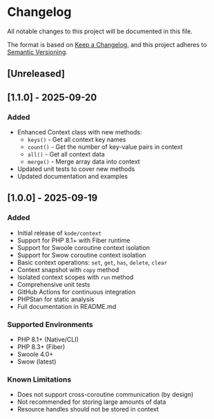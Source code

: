# Changelog

All notable changes to this project will be documented in this file.

The format is based on [Keep a Changelog](https://keepachangelog.com/en/1.0.0/),
and this project adheres to [Semantic Versioning](https://semver.org/spec/v2.0.0.html).

## [Unreleased]

## [1.1.0] - 2025-09-20

### Added
- Enhanced Context class with new methods:
  - `keys()` - Get all context key names
  - `count()` - Get the number of key-value pairs in context
  - `all()` - Get all context data
  - `merge()` - Merge array data into context
- Updated unit tests to cover new methods
- Updated documentation and examples

## [1.0.0] - 2025-09-19

### Added
- Initial release of `kode/context`
- Support for PHP 8.1+ with Fiber runtime
- Support for Swoole coroutine context isolation
- Support for Swow coroutine context isolation
- Basic context operations: `set`, `get`, `has`, `delete`, `clear`
- Context snapshot with `copy` method
- Isolated context scopes with `run` method
- Comprehensive unit tests
- GitHub Actions for continuous integration
- PHPStan for static analysis
- Full documentation in README.md

### Supported Environments
- PHP 8.1+ (Native/CLI)
- PHP 8.3+ (Fiber)
- Swoole 4.0+
- Swow (latest)

### Known Limitations
- Does not support cross-coroutine communication (by design)
- Not recommended for storing large amounts of data
- Resource handles should not be stored in context